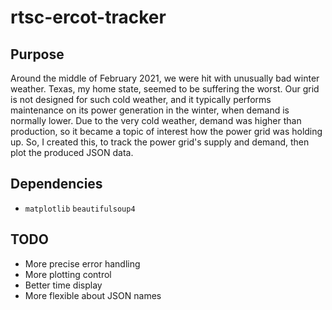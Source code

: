 # rtsc-ercot-tracker
## Purpose
Around the middle of February 2021, we were hit with unusually bad winter weather.
Texas, my home state, seemed to be suffering the worst.
Our grid is not designed for such cold weather, and it typically performs maintenance on its power generation in the winter, when demand is normally lower.
Due to the very cold weather, demand was higher than production, so it became a topic of interest how the power grid was holding up.
So, I created this, to track the power grid's supply and demand, then plot the produced JSON data.

## Dependencies
* `matplotlib` `beautifulsoup4`

## TODO
 * More precise error handling
 * More plotting control
 * Better time display
 * More flexible about JSON names
